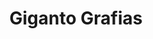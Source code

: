 ---
title: "Giganto Grafias"
url: /quito/giganto-grafias-avenida-general-eloy-alfaro/
shop: Kopieren
---